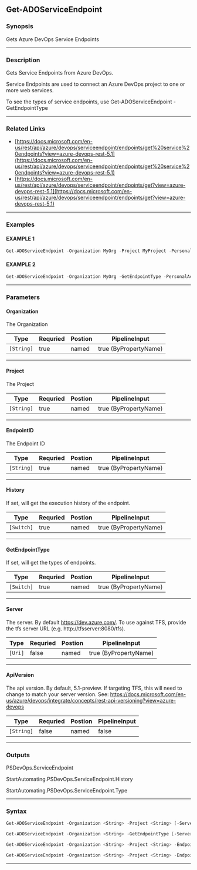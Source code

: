 
Get-ADOServiceEndpoint
----------------------
### Synopsis
Gets Azure DevOps Service Endpoints

---
### Description

Gets Service Endpoints from Azure DevOps.

Service Endpoints are used to connect an Azure DevOps project to one or more web services.

To see the types of service endpoints, use Get-ADOServiceEndpoint -GetEndpointType

---
### Related Links
* [https://docs.microsoft.com/en-us/rest/api/azure/devops/serviceendpoint/endpoints/get%20service%20endpoints?view=azure-devops-rest-5.1](https://docs.microsoft.com/en-us/rest/api/azure/devops/serviceendpoint/endpoints/get%20service%20endpoints?view=azure-devops-rest-5.1)
* [https://docs.microsoft.com/en-us/rest/api/azure/devops/serviceendpoint/endpoints/get?view=azure-devops-rest-5.1](https://docs.microsoft.com/en-us/rest/api/azure/devops/serviceendpoint/endpoints/get?view=azure-devops-rest-5.1)
---
### Examples
#### EXAMPLE 1
```PowerShell
Get-ADOServiceEndpoint -Organization MyOrg -Project MyProject -PersonalAccessToken $myPersonalAccessToken
```

#### EXAMPLE 2
```PowerShell
Get-ADOServiceEndpoint -Organization MyOrg -GetEndpointType -PersonalAccessToken $myPersonalAccessToken
```

---
### Parameters
#### **Organization**

The Organization



|Type          |Requried|Postion|PipelineInput        |
|--------------|--------|-------|---------------------|
|```[String]```|true    |named  |true (ByPropertyName)|
---
#### **Project**

The Project



|Type          |Requried|Postion|PipelineInput        |
|--------------|--------|-------|---------------------|
|```[String]```|true    |named  |true (ByPropertyName)|
---
#### **EndpointID**

The Endpoint ID



|Type          |Requried|Postion|PipelineInput        |
|--------------|--------|-------|---------------------|
|```[String]```|true    |named  |true (ByPropertyName)|
---
#### **History**

If set, will get the execution history of the endpoint.



|Type          |Requried|Postion|PipelineInput        |
|--------------|--------|-------|---------------------|
|```[Switch]```|true    |named  |true (ByPropertyName)|
---
#### **GetEndpointType**

If set, will get the types of endpoints.



|Type          |Requried|Postion|PipelineInput        |
|--------------|--------|-------|---------------------|
|```[Switch]```|true    |named  |true (ByPropertyName)|
---
#### **Server**

The server.  By default https://dev.azure.com/.
To use against TFS, provide the tfs server URL (e.g. http://tfsserver:8080/tfs).



|Type       |Requried|Postion|PipelineInput        |
|-----------|--------|-------|---------------------|
|```[Uri]```|false   |named  |true (ByPropertyName)|
---
#### **ApiVersion**

The api version.  By default, 5.1-preview.
If targeting TFS, this will need to change to match your server version.
See: https://docs.microsoft.com/en-us/azure/devops/integrate/concepts/rest-api-versioning?view=azure-devops



|Type          |Requried|Postion|PipelineInput|
|--------------|--------|-------|-------------|
|```[String]```|false   |named  |false        |
---
### Outputs
PSDevOps.ServiceEndpoint


StartAutomating.PSDevOps.ServiceEndpoint.History


StartAutomating.PSDevOps.ServiceEndpoint.Type


---
### Syntax
```PowerShell
Get-ADOServiceEndpoint -Organization <String> -Project <String> [-Server <Uri>] [-ApiVersion <String>] [<CommonParameters>]
```
```PowerShell
Get-ADOServiceEndpoint -Organization <String> -GetEndpointType [-Server <Uri>] [-ApiVersion <String>] [<CommonParameters>]
```
```PowerShell
Get-ADOServiceEndpoint -Organization <String> -Project <String> -EndpointID <String> -History [-Server <Uri>] [-ApiVersion <String>] [<CommonParameters>]
```
```PowerShell
Get-ADOServiceEndpoint -Organization <String> -Project <String> -EndpointID <String> [-Server <Uri>] [-ApiVersion <String>] [<CommonParameters>]
```
---


